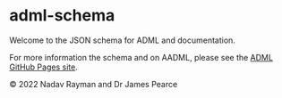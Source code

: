 # adml-schema

Welcome to the JSON schema for ADML and documentation.

For more information the schema and on AADML, please see the [ADML GitHub Pages site](https://admlguide.github.io/).

&copy; 2022 Nadav Rayman and Dr James Pearce
